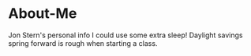 # About-Me
Jon Stern's personal info
I could use some extra sleep! Daylight savings spring forward is rough when starting a class.
